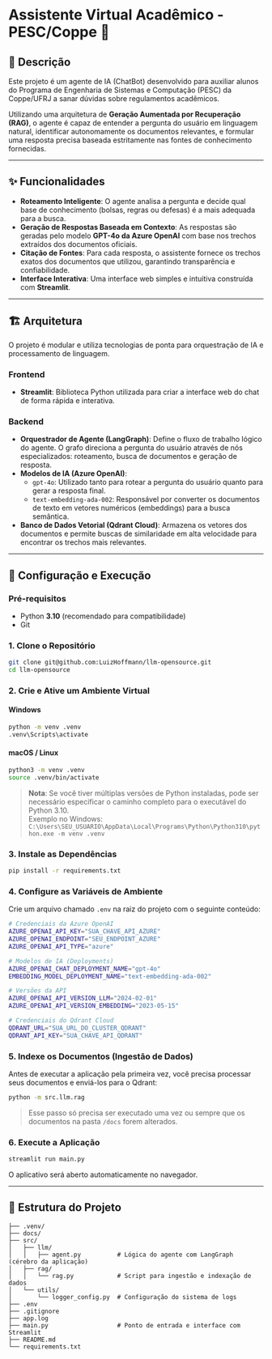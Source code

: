 # Assistente Virtual Acadêmico - PESC/Coppe 📜

## 📖 Descrição
Este projeto é um agente de IA (ChatBot) desenvolvido para auxiliar alunos do Programa de Engenharia de Sistemas e Computação (PESC) da Coppe/UFRJ a sanar dúvidas sobre regulamentos acadêmicos.

Utilizando uma arquitetura de **Geração Aumentada por Recuperação (RAG)**, o agente é capaz de entender a pergunta do usuário em linguagem natural, identificar autonomamente os documentos relevantes, e formular uma resposta precisa baseada estritamente nas fontes de conhecimento fornecidas.

---

## ✨ Funcionalidades
- **Roteamento Inteligente**: O agente analisa a pergunta e decide qual base de conhecimento (bolsas, regras ou defesas) é a mais adequada para a busca.
- **Geração de Respostas Baseada em Contexto**: As respostas são geradas pelo modelo **GPT-4o da Azure OpenAI** com base nos trechos extraídos dos documentos oficiais.
- **Citação de Fontes**: Para cada resposta, o assistente fornece os trechos exatos dos documentos que utilizou, garantindo transparência e confiabilidade.
- **Interface Interativa**: Uma interface web simples e intuitiva construída com **Streamlit**.

---

## 🏗️ Arquitetura
O projeto é modular e utiliza tecnologias de ponta para orquestração de IA e processamento de linguagem.

### Frontend
- **Streamlit**: Biblioteca Python utilizada para criar a interface web do chat de forma rápida e interativa.

### Backend
- **Orquestrador de Agente (LangGraph)**: Define o fluxo de trabalho lógico do agente. O grafo direciona a pergunta do usuário através de nós especializados: roteamento, busca de documentos e geração de resposta.
- **Modelos de IA (Azure OpenAI)**:
  - `gpt-4o`: Utilizado tanto para rotear a pergunta do usuário quanto para gerar a resposta final.
  - `text-embedding-ada-002`: Responsável por converter os documentos de texto em vetores numéricos (embeddings) para a busca semântica.
- **Banco de Dados Vetorial (Qdrant Cloud)**: Armazena os vetores dos documentos e permite buscas de similaridade em alta velocidade para encontrar os trechos mais relevantes.

---

## 🚀 Configuração e Execução

### Pré-requisitos
- Python **3.10** (recomendado para compatibilidade)
- Git

### 1. Clone o Repositório
```bash
git clone git@github.com:LuizHoffmann/llm-opensource.git
cd llm-opensource
```

### 2. Crie e Ative um Ambiente Virtual
#### Windows
```bash
python -m venv .venv
.venv\Scripts\activate
```

#### macOS / Linux
```bash
python3 -m venv .venv
source .venv/bin/activate
```

> **Nota**: Se você tiver múltiplas versões de Python instaladas, pode ser necessário especificar o caminho completo para o executável do Python 3.10.  
> Exemplo no Windows:  
> `C:\Users\SEU_USUARIO\AppData\Local\Programs\Python\Python310\python.exe -m venv .venv`

### 3. Instale as Dependências
```bash
pip install -r requirements.txt
```

### 4. Configure as Variáveis de Ambiente
Crie um arquivo chamado `.env` na raiz do projeto com o seguinte conteúdo:

```bash
# Credenciais da Azure OpenAI
AZURE_OPENAI_API_KEY="SUA_CHAVE_API_AZURE"
AZURE_OPENAI_ENDPOINT="SEU_ENDPOINT_AZURE"
AZURE_OPENAI_API_TYPE="azure"

# Modelos de IA (Deployments)
AZURE_OPENAI_CHAT_DEPLOYMENT_NAME="gpt-4o"
EMBEDDING_MODEL_DEPLOYMENT_NAME="text-embedding-ada-002"

# Versões da API
AZURE_OPENAI_API_VERSION_LLM="2024-02-01"
AZURE_OPENAI_API_VERSION_EMBEDDING="2023-05-15"

# Credenciais do Qdrant Cloud
QDRANT_URL="SUA_URL_DO_CLUSTER_QDRANT"
QDRANT_API_KEY="SUA_CHAVE_API_QDRANT"
```

### 5. Indexe os Documentos (Ingestão de Dados)
Antes de executar a aplicação pela primeira vez, você precisa processar seus documentos e enviá-los para o Qdrant:

```bash
python -m src.llm.rag
```

> Esse passo só precisa ser executado uma vez ou sempre que os documentos na pasta `/docs` forem alterados.

### 6. Execute a Aplicação
```bash
streamlit run main.py
```
O aplicativo será aberto automaticamente no navegador.

---

## 📁 Estrutura do Projeto
```
├── .venv/
├── docs/
├── src/
│   ├── llm/
│   │   ├── agent.py          # Lógica do agente com LangGraph (cérebro da aplicação)
│   ├── rag/
│   │   └── rag.py            # Script para ingestão e indexação de dados
│   └── utils/
│       └── logger_config.py  # Configuração do sistema de logs
├── .env
├── .gitignore
├── app.log
├── main.py                   # Ponto de entrada e interface com Streamlit
├── README.md
└── requirements.txt
```
